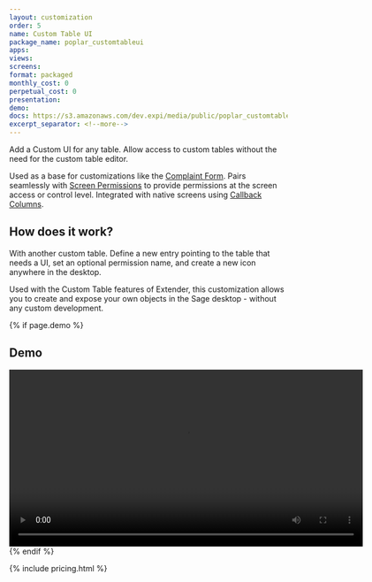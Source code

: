 ```yaml
---
layout: customization
order: 5
name: Custom Table UI
package_name: poplar_customtableui
apps:
views:
screens:
format: packaged
monthly_cost: 0
perpetual_cost: 0
presentation: 
demo: 
docs: https://s3.amazonaws.com/dev.expi/media/public/poplar_customtableui-1.0.2/docs/index.html
excerpt_separator: <!--more-->
---
```


Add a Custom UI for any table.  Allow access to custom tables without the 
need for the custom table editor.  

Used as a base for customizations
like the [Complaint Form](/customizations/poplar_complaints.html). 
Pairs seamlessly with 
[Screen Permissions](/customizations/poplar_screenperms.html) to provide
permissions at the screen access or control level. Integrated with native
screens using [Callback Columns](/customizations/poplar_columns.html).

<!--more-->

## How does it work?

With another custom table.  Define a new entry pointing to the table that 
needs a UI, set an optional permission name, and create a new icon anywhere
in the desktop.

Used with the Custom Table features of Extender, this customization allows
you to create and expose your own objects in the Sage desktop - without
any custom development.

{% if page.demo %}
## Demo

<video width="640" controls>
  <source src="{{ page.demo }}" type="video/mp4">
  Your browser doesn't support the video tag.
</video>
{% endif %}

{% include pricing.html %}
